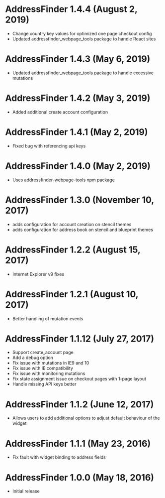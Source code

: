 # AddressFinder 1.4.4 (August 2, 2019)
* Change country key values for optimized one page checkout config
* Updated addressfinder_webpage_tools package to handle React sites

# AddressFinder 1.4.3 (May 6, 2019)
* Updated addressfinder_webpage_tools package to handle excessive mutations

# AddressFinder 1.4.2 (May 3, 2019)
* Added additional create account configuration

# AddressFinder 1.4.1 (May 2, 2019)
* Fixed bug with referencing api keys

# AddressFinder 1.4.0 (May 2, 2019)
* Uses addressfinder-webpage-tools npm package

# AddressFinder 1.3.0 (November 10, 2017)
* adds configuration for account creation on stencil themes
* adds configuration for address book on stencil and blueprint themes

# AddressFinder 1.2.2 (August 15, 2017)
* Internet Explorer v9 fixes

# AddressFinder 1.2.1 (August 10, 2017)
* Better handling of mutation events

# AddressFinder 1.1.12 (July 27, 2017)
* Support create_account page
* Add a debug option
* Fix issue with mutations in IE9 and 10
* Fix issue with IE compatibility
* Fix issue with monitoring mutations
* Fix state assignment issue on checkout pages with 1-page layout
* Handle missing API keys better

# AddressFinder 1.1.2 (June 12, 2017)

* Allows users to add additional options to adjust default behaviour of the widget

# AddressFinder 1.1.1 (May 23, 2016)

* Fix fault with widget binding to address fields

# AddressFinder 1.0.0 (May 18, 2016)

* Initial release
